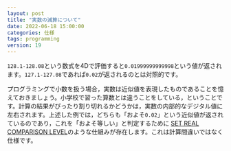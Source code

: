 ```yaml
---
layout: post
title: "実数の減算について"
date: 2022-06-18 15:00:00
categories: 仕様
tags: programming 
version: 19
---
```


`128.1-128.08`という数式を4Dで評価すると`0.01999999999998`という値が返されます。`127.1-127.08`であれば`0.02`が返されるのとは対照的です。

プログラミングで小数を扱う場合，実数は近似値を表現したものであることを憶えておきましょう。小学校で習った算数とは違うことをしている，ということです。計算の結果がぴったり割り切れるかどうかは，実数の内部的なデジタル値に左右されます。上述した例では，どちらも「およそ`0.02`」という近似値が返されているのであり，これを「およそ等しい」と判定するために<i class="fa fa-external-link" aria-hidden="true"></i> [SET REAL COMPARISON LEVEL](https://doc.4d.com/4Dv19/4D/19.1/SET-REAL-COMPARISON-LEVEL.301-5654413.ja.html)のような仕組みが存在します。これは計算間違いではなく仕様です。
